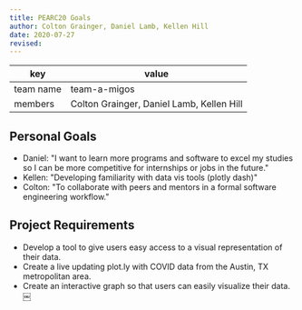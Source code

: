 ```yaml
---
title: PEARC20 Goals 
author: Colton Grainger, Daniel Lamb, Kellen Hill
date: 2020-07-27
revised:
---
```


key | value
--- | ---
team name | team-a-migos
members | Colton Grainger, Daniel Lamb, Kellen Hill 

## Personal Goals 

- Daniel: "I want to learn more programs and software to excel my studies so I can be more competitive for internships or jobs in the future."
- Kellen: "Developing familiarity with data vis tools (plotly dash)"
- Colton: "To collaborate with peers and mentors in a formal software engineering workflow."

## Project Requirements

- Develop a tool to give users easy access to a visual representation of their data.
- Create a live updating plot.ly with COVID data from the Austin, TX metropolitan area.
- Create an interactive graph so that users can easily visualize their data.
￼




